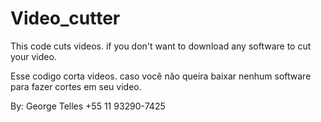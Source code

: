 # Video_cutter

This code cuts videos. if you don't want to download any software to cut your video.

Esse codigo corta videos. caso você não queira baixar nenhum software para fazer cortes em seu video.

By: George Telles
+55 11 93290-7425
